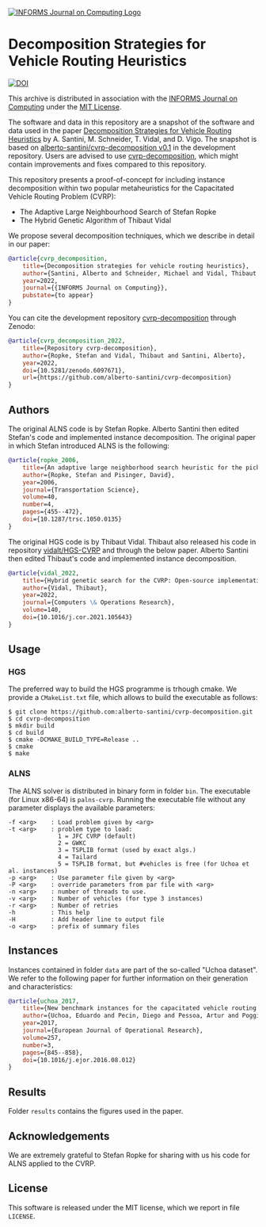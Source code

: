 [![INFORMS Journal on Computing Logo](https://INFORMSJoC.github.io/logos/INFORMS_Journal_on_Computing_Header.jpg)](https://pubsonline.informs.org/journal/ijoc)

# Decomposition Strategies for Vehicle Routing Heuristics

[![DOI](https://zenodo.org/badge/DOI/10.5281/zenodo.6097671.svg)](https://doi.org/10.5281/zenodo.6097671)

This archive is distributed in association with the [INFORMS Journal on Computing](https://pubsonline.informs.org/journal/ijoc) under the [MIT License](LICENSE).

The software and data in this repository are a snapshot of the software and data used in the paper [Decomposition Strategies for Vehicle Routing Heuristics](https://doi.org/10.1287/ijoc.2022.0048) by A. Santini, M. Schneider, T. Vidal, and D. Vigo.
The snapshot is based on [alberto-santini/cvrp-decomposition v0.1](https://github.com/alberto-santini/cvrp-decomposition/releases/tag/0.1) in the development repository. 
Users are advised to use [cvrp-decomposition](https://github.com/alberto-santini/cvrp-decomposition), which might contain improvements and fixes compared to this repository.

This repository presents a proof-of-concept for including instance decomposition within two popular metaheuristics for the Capacitated Vehicle Routing Problem (CVRP):
* The Adaptive Large Neighbourhood Search of Stefan Ropke
* The Hybrid Genetic Algorithm of Thibaut Vidal

We propose several decomposition techniques, which we describe in detail in our paper:

```bib
@article{cvrp_decomposition,
    title={Decomposition strategies for vehicle routing heuristics},
    author={Santini, Alberto and Schneider, Michael and Vidal, Thibaut and Vigo, Daniele},
    year=2022,
    journal={{INFORMS Journal on Computing}},
    pubstate={to appear}
}
```

You can cite the development repository [cvrp-decomposition](https://github.com/alberto-santini/cvrp-decomposition) through Zenodo:

```bib
@article{cvrp_decomposition_2022,
    title={Repository cvrp-decomposition},
    author={Ropke, Stefan and Vidal, Thibaut and Santini, Alberto},
    year=2022,
    doi={10.5281/zenodo.6097671},
    url={https://github.com/alberto-santini/cvrp-decomposition}
}
```

## Authors

The original ALNS code is by Stefan Ropke.
Alberto Santini then edited Stefan's code and implemented instance decomposition.
The original paper in which Stefan introduced ALNS is the following:

```bib
@article{ropke_2006,
    title={An adaptive large neighborhood search heuristic for the pickup and delivery problem with time windows},
    author={Ropke, Stefan and Pisinger, David},
    year=2006,
    journal={Transportation Science},
    volume=40,
    number=4,
    pages={455--472},
    doi={10.1287/trsc.1050.0135}
}
```

The original HGS code is by Thibaut Vidal.
Thibaut also released his code in repository [vidalt/HGS-CVRP](https://github.com/vidalt/HGS-CVRP) and through the below paper.
Alberto Santini then edited Thibaut's code and implemented instance decomposition.

```bib
@article{vidal_2022,
    title={Hybrid genetic search for the CVRP: Open-source implementation and SWAP\textsupersctipt{*} neighborhood},
    author={Vidal, Thibaut},
    year=2022,
    journal={Computers \& Operations Research},
    volume=140,
    doi={10.1016/j.cor.2021.105643}
}
```

## Usage

### HGS

The preferred way to build the HGS programme is trhough cmake.
We provide a `CMakeList.txt` file, which allows to build the executable as follows:

```
$ git clone https://github.com:alberto-santini/cvrp-decomposition.git
$ cd cvrp-decomposition
$ mkdir build
$ cd build
$ cmake -DCMAKE_BUILD_TYPE=Release ..
$ cmake
$ make
```

### ALNS

The ALNS solver is distributed in binary form in folder `bin`.
The executable (for Linux x86-64) is `palns-cvrp`.
Running the executable file without any parameter displays the available parameters:

```
-f <arg>    : Load problem given by <arg>
-t <arg>    : problem type to load: 
              1 = JFC CVRP (default)
              2 = GWKC
              3 = TSPLIB format (used by exact algs.)
              4 = Tailard
              5 = TSPLIB format, but #vehicles is free (for Uchoa et al. instances)
-p <arg>    : Use parameter file given by <arg>
-P <arg>    : override parameters from par file with <arg>
-n <arg>    : number of threads to use.
-v <arg>	: Number of vehicles (for type 3 instances)
-r <arg>	: Number of retries
-h          : This help
-H          : Add header line to output file
-o <arg>    : prefix of summary files
```

## Instances

Instances contained in folder `data` are part of the so-called "Uchoa dataset".
We refer to the following paper for further information on their generation and characteristics:

```bib
@article{uchoa_2017,
    title={New benchmark instances for the capacitated vehicle routing problem},
    author={Uchoa, Eduardo and Pecin, Diego and Pessoa, Artur and Poggi, Marcus and Vidal, Thibaut and Subramanian, Anand},
    year=2017,
    journal={European Journal of Operational Research},
    volume=257,
    number=3,
    pages={845--858},
    doi={10.1016/j.ejor.2016.08.012}
}
```

## Results

Folder `results` contains the figures used in the paper.

## Acknowledgements

We are extremely grateful to Stefan Ropke for sharing with us his code for ALNS applied to the CVRP.

## License

This software is released under the MIT license, which we report in file `LICENSE`.
